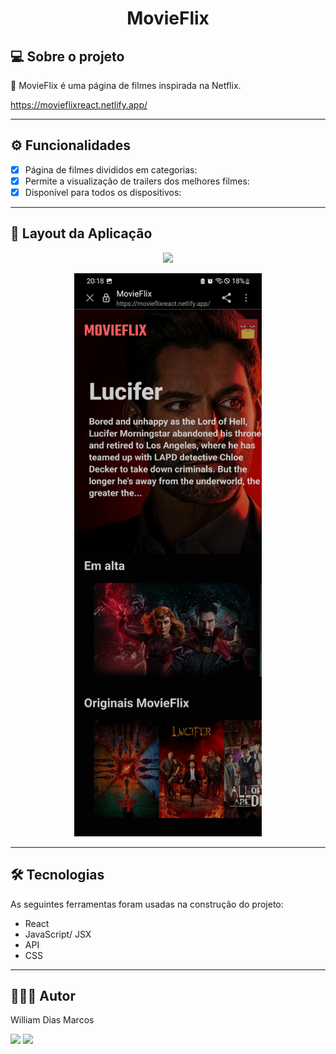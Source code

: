 <h1 align="center"> MovieFlix </h1>

## 💻 Sobre o projeto

🎥 MovieFlix é uma página de filmes inspirada na Netflix.

https://movieflixreact.netlify.app/

---

## ⚙️ Funcionalidades

- [x] Página de filmes divididos em categorias:
- [x] Permite a visualização de trailers dos melhores filmes:
- [x] Disponível para todos os dispositivos:

---

## 📱 Layout da Aplicação

<p text  align="center">
<img img width= "700" src= "https://github.com/William-Dias-Marcos/MovieFlix_React/blob/main/to_readme/gif.gif"> 
</p>

<p text  align="center">
<img img width= "300" src= "https://github.com/William-Dias-Marcos/MovieFlix_React/blob/main/to_readme/img.jpg"> 
</p>


---

## 🛠 Tecnologias

As seguintes ferramentas foram usadas na construção do projeto:

- React
- JavaScript/ JSX
- API
- CSS

---

## 👨🏼‍💻 Autor

William Dias Marcos

 <a href = "mailto:william.diasmarcos@gmail.com"><img src="https://img.shields.io/badge/-Gmail-%23333?style=for-the-badge&logo=gmail&logoColor=white"        target="_blank"></a>
 <a href="https://www.linkedin.com/in/william-dias-marcos-25981a192" target="_blank"><img src="https://img.shields.io/badge/-LinkedIn-%230077B5?style=for-the-badge&logo=linkedin&logoColor=white" target="_blank"></a>
